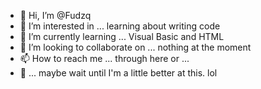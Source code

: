 - 👋 Hi, I’m @Fudzq
- 👀 I’m interested in ... learning about writing code
- 🌱 I’m currently learning ... Visual Basic and HTML
- 💞️ I’m looking to collaborate on ... nothing at the moment
- 📫 How to reach me ... through here or ...
- 🤔 ... maybe wait until I'm a little better at this. lol

<!---
Fudzq/Fudzq is a ✨ special ✨ repository because its `README.md` (this file) appears on your GitHub profile.
You can click the Preview link to take a look at your changes.
--->
